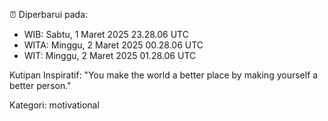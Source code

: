 ⏰ Diperbarui pada:
- WIB: Sabtu, 1 Maret 2025 23.28.06 UTC
- WITA: Minggu, 2 Maret 2025 00.28.06 UTC
- WIT: Minggu, 2 Maret 2025 01.28.06 UTC

Kutipan Inspiratif:
"You make the world a better place by making yourself a better person."


Kategori: motivational

